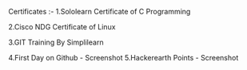 Certificates :-
  1.Sololearn Certificate of C Programming
  
  2.Cisco NDG Certificate of Linux
  
  3.GIT Training By Simplilearn
  
  
  4.First Day on Github - Screenshot
  5.Hackerearth Points - Screenshot
